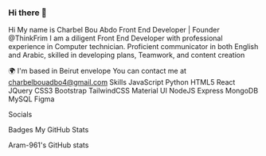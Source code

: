 ### Hi there 👋

Hi My name is Charbel Bou Abdo
Front End Developer | Founder @ThinkFrim
I am a diligent Front End Developer with professional experience in Computer technician. Proficient communicator in both English and Arabic, skilled in developing plans, Teamwork, and content creation

🌍  I'm based in Beirut
envelope  You can contact me at charbelbouadbo4@gmail.com
Skills
JavaScript Python HTML5 React JQuery CSS3 Bootstrap TailwindCSS Material UI NodeJS Express MongoDB MySQL Figma

Socials
  

Badges
My GitHub Stats

Aram-961's GitHub stats
